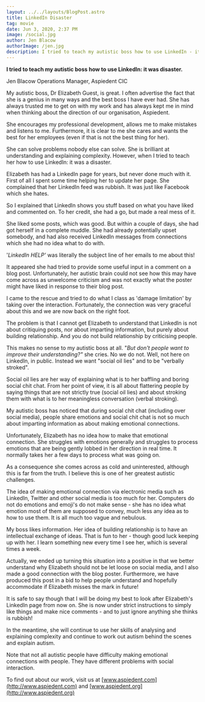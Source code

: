 ```yaml
---
layout: ../../layouts/BlogPost.astro
title: LinkedIn Disaster
tag: movie
date: Jun 3, 2020, 2:37 PM
image: /social.jpg
author: Jen Blacow
authorImage: /jen.jpg
description: I tried to teach my autistic boss how to use LinkedIn - it was disaster. A blog highlighting how some autistic people struggle with emotional connection via electronic media. 
---
```

**I tried to teach my autistic boss how to use LinkedIn: it was disaster.**

Jen Blacow Operations Manager, Aspiedent CIC

My autistic boss, Dr Elizabeth Guest, is great. I often advertise the
fact that she is a genius in many ways and the best boss I have ever
had. She has always trusted me to get on with my work and has always
kept me in mind when thinking about the direction of our organisation,
Aspiedent.

She encourages my professional development, allows me to make mistakes
and listens to me. Furthermore, it is clear to me she cares and wants
the best for her employees (even if that is not the best thing for her).

She can solve problems nobody else can solve. She is brilliant at
understanding and explaining complexity. However, when I tried to teach
her how to use LinkedIn: it was a disaster.

Elizabeth has had a LinkedIn page for years, but never done much with
it. First of all I spent some time helping her to update her page. She
complained that her LinkedIn feed was rubbish. It was just like Facebook
which she hates. 

So I explained that LinkedIn shows you stuff based on what you have
liked and commented on. To her credit, she had a go, but made a real
mess of it.

She liked some posts, which was good. But within a couple of days, she
had got herself in a complete muddle. She had already potentially upset
somebody, and had also received LinkedIn messages from connections which
she had no idea what to do with.

'*LinkedIn HELP'* was literally the subject line of her emails to me
about this!

It appeared she had tried to provide some useful input in a comment on a
blog post. Unfortunately, her autistic brain could not see how this may
have come across as unwelcome criticism and was not exactly what the
poster might have liked in response to their blog post.

I came to the rescue and tried to do what I class as 'damage limitation'
by taking over the interaction. Fortunately, the connection was very
graceful about this and we are now back on the right foot.

The problem is that I cannot get Elizabeth to understand that LinkedIn
is not about critiquing posts, nor about imparting information, but
purely about building relationship. And you do not build relationship by
criticising people.

This makes no sense to my autistic boss at all. \"*But don\'t people
want to improve their understanding?\"* she cries. No we do not. Well,
not here on LinkedIn, in public. Instead we want \"social oil lies\" and
to be \"verbally stroked\".

Social oil lies are her way of explaining what is to her baffling and
boring social chit chat. From her point of view, it is all about
flattering people by saying things that are not strictly true (social
oil lies) and about stroking them with what is to her meaningless
conversation (verbal stroking).

My autistic boss has noticed that during social chit chat (including
over social media), people share emotions and social chit chat is not so
much about imparting information as about making emotional connections. 

Unfortunately, Elizabeth has no idea how to make that emotional
connection. She struggles with emotions generally and struggles to
process emotions that are being gently lobbed in her direction in real
time. It normally takes her a few days to process what was going on. 

As a consequence she comes across as cold and uninterested, although
this is far from the truth. I believe this is one of her greatest
autistic challenges.

The idea of making emotional connection via electronic media such as
LinkedIn, Twitter and other social media is too much for her. Computers
do not do emotions and emoji\'s do not make sense - she has no idea what
emotion most of them are supposed to convey, much less any idea as to
how to use them. It is all much too vague and nebulous.

My boss likes information. Her idea of building relationship is to have
an intellectual exchange of ideas. That is fun to her - though good luck
keeping up with her. I learn something new every time I see her, which
is several times a week. 

Actually, we ended up turning this situation into a positive in that we
better understand why Elizabeth should not be let loose on social media,
and I also made a good connection with the blog poster. Furthermore, we
have produced this post in a bid to help people understand and hopefully
accommodate if Elizabeth misses the mark in future!

It is safe to say though that I will be doing my best to look after
Elizabeth\'s LinkedIn page from now on. She is now under strict
instructions to simply like things and make nice comments - and to just
ignore anything she thinks is rubbish!

In the meantime, she will continue to use her skills of analysing and
explaining complexity and continue to work out autism behind the scenes
and explain autism.

Note that not all autistic people have difficulty making emotional
connections with people. They have different problems with social
interaction.

To find out about our work, visit us at
[www.aspiedent.com](http://www.aspiedent.com) and
[www.aspiedent.org](http://www.aspiedent.org)
